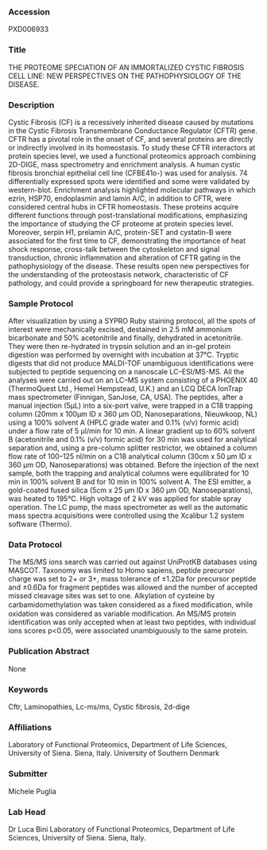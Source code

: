 ### Accession
PXD006933

### Title
THE PROTEOME SPECIATION OF AN IMMORTALIZED CYSTIC FIBROSIS CELL LINE: NEW PERSPECTIVES ON THE PATHOPHYSIOLOGY OF THE DISEASE.

### Description
Cystic Fibrosis (CF) is a recessively inherited disease caused by mutations in the Cystic Fibrosis Transmembrane Conductance Regulator (CFTR) gene. CFTR has a pivotal role in the onset of CF, and several proteins are directly or indirectly involved in its homeostasis. To study these CFTR interactors at protein species level, we used a functional proteomics approach combining 2D-DIGE, mass spectrometry and enrichment analysis. A human cystic fibrosis bronchial epithelial cell line (CFBE41o-) was  used for analysis. 74 differentially expressed spots were identified and some were validated by western-blot. Enrichment analysis highlighted molecular pathways in which ezrin, HSP70, endoplasmin and lamin A/C, in addition to CFTR, were considered central hubs in CFTR homeostasis. These proteins acquire different functions through post-translational modifications, emphasizing the importance of studying the CF proteome at protein species level. Moreover, serpin H1, prelamin A/C, protein-SET and cystatin-B were associated for the first time to CF, demonstrating the importance of heat shock response, cross-talk between the cytoskeleton and signal transduction, chronic inflammation and alteration of CFTR gating in the pathophysiology of the disease. These results open new perspectives for the understanding of the proteostasis network, characteristic of CF pathology, and could provide a springboard for new therapeutic strategies.

### Sample Protocol
After visualization by using a SYPRO Ruby staining protocol, all the spots of interest were mechanically excised, destained in 2.5 mM ammonium bicarbonate and 50% acetonitrile and finally, dehydrated in acetonitrile. They were then re-hydrated in trypsin solution and an in-gel protein digestion was performed by overnight with incubation at 37°C. Tryptic digests that did not produce MALDI-TOF unambiguous identifications were subjected to peptide sequencing on a nanoscale LC–ESI/MS-MS. All the analyses were carried out on an LC–MS system consisting of a PHOENIX 40 (ThermoQuest Ltd., Hemel Hempstead, U.K.) and an LCQ DECA IonTrap mass spectrometer (Finnigan, SanJose, CA, USA). The peptides, after a manual injection (5µL) into a six-port valve, were trapped in a C18 trapping column (20mm x 100µm ID x 360 µm OD, Nanoseparations, Nieuwkoop, NL) using a 100% solvent A (HPLC grade water and 0.1% (v/v) formic acid) under a flow rate of 5 µl/min for 10 min. A linear gradient up to 60% solvent B (acetonitrile and 0.1% (v/v) formic acid) for 30 min was used for analytical separation and, using a pre-column splitter restrictor, we obtained a column flow rate of 100–125 nl/min on a C18 analytical column (30cm x 50 µm ID x 360 µm OD, Nanoseparations) was obtained. Before the injection of the next sample, both the trapping and analytical columns were equilibrated for 10 min in 100% solvent B and for 10 min in 100% solvent A. The ESI emitter, a gold-coated fused silica (5cm x 25 µm ID x 360 µm OD, Nanoseparations), was heated to 195°C.  High voltage of 2 kV was applied for stable spray operation. The LC pump, the mass spectrometer as well as the automatic mass spectra acquisitions were controlled using the Xcalibur 1.2 system software (Thermo).

### Data Protocol
The MS/MS ions search was carried out against UniProtKB databases using MASCOT. Taxonomy was limited to Homo sapiens, peptide precursor charge was set to 2+ or 3+, mass tolerance of ±1.2Da for precursor peptide and ±0.6Da for fragment peptides was allowed and the number of accepted missed cleavage sites was set to one. Alkylation of cysteine by carbamidomethylation was taken considered as a ﬁxed modiﬁcation, while oxidation was considered as variable modification. An MS/MS protein identification was only accepted when at least two peptides, with individual ions scores p<0.05, were associated unambiguously to the same protein.

### Publication Abstract
None

### Keywords
Cftr, Laminopathies, Lc-ms/ms, Cystic fibrosis, 2d-dige

### Affiliations
Laboratory of Functional Proteomics,  Department of Life Sciences, University of Siena.  Siena, Italy.
University of Southern Denmark

### Submitter
Michele Puglia

### Lab Head
Dr Luca Bini
Laboratory of Functional Proteomics,  Department of Life Sciences, University of Siena.  Siena, Italy.


